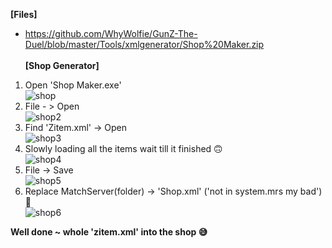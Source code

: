 <b> [Files]</b><br>
- https://github.com/WhyWolfie/GunZ-The-Duel/blob/master/Tools/xmlgenerator/Shop%20Maker.zip <br><br>
<b> [Shop Generator] </b> <br>
1. Open 'Shop Maker.exe' <br>
![shop](https://i.imgur.com/Sh2rUVj.png)<br>
2. File - > Open <br>
![shop2](https://i.imgur.com/bqeXxRB.png)<br>
3. Find 'Zitem.xml' -> Open <br>
![shop3](https://i.imgur.com/Sz64k8w.png)<br>
4. Slowly loading all the items wait till it finished 🙃 <br>
![shop4](https://i.imgur.com/IfEfjWc.png)<br>
5. File -> Save <br>
![shop5](https://i.imgur.com/0uCWQju.png)<br>
6. Replace MatchServer(folder) -> 'Shop.xml' ('not in system.mrs my bad') 🤣 <br>
![shop6](https://i.imgur.com/JsjeBuZ.png)<br>


<b> Well done ~ whole 'zitem.xml' into the shop 😅 </b>
